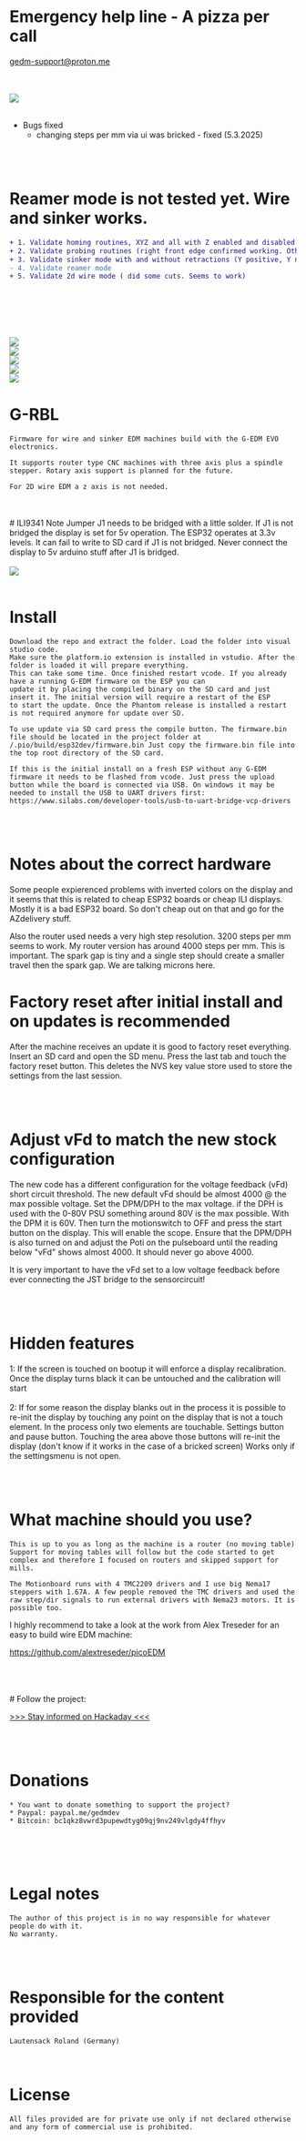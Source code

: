 # Emergency help line - A pizza per call
gedm-support@proton.me


</br>
</br>

<img src="./images/gedmbanner.jpg">

</br>
</br>


* Bugs fixed
  - changing steps per mm via ui was bricked - fixed (5.3.2025)
</br>
</br>

# Reamer mode is not tested yet. Wire and sinker works.
```diff
+ 1. Validate homing routines, XYZ and all with Z enabled and disabled (z not tested but it should work)
+ 2. Validate probing routines (right front edge confirmed working. Other egdes not tested. Should work)
+ 3. Validate sinker mode with and without retractions (Y positive, Y negative, X negative tested with and without flushing interval)
- 4. Validate reamer mode
+ 5. Validate 2d wire mode ( did some cuts. Seems to work)
```
</br>
</br>
</br>

</br>
</br>
<img src="./images/g-rbl_1.png">
</br>
<img src="./images/g-rbl_2.png">
</br>
<img src="./images/g-rbl_5.png">
</br>
<img src="./images/g-rbl_6.png">
</br>
<img src="./images/g-rbl_7.png">
</br>

# G-RBL

    Firmware for wire and sinker EDM machines build with the G-EDM EVO electronics.

    It supports router type CNC machines with three axis plus a spindle stepper. Rotary axis support is planned for the future.

    For 2D wire EDM a z axis is not needed. 

</br>
</br>
# ILI9341 Note
    Jumper J1 needs to be bridged with a little solder. If J1 is not bridged the display is set for 5v operation. The ESP32 operates at 3.3v levels.
    It can fail to write to SD card if J1 is not bridged. Never connect the display to 5v arduino stuff after J1 is bridged.
</br>
</br>
<img src="./images/ili.jpg">
</br>
</br>


# Install

    Download the repo and extract the folder. Load the folder into visual studio code.
    Make sure the platform.io extension is installed in vstudio. After the folder is loaded it will prepare everything.
    This can take some time. Once finished restart vcode. If you already have a running G-EDM firmware on the ESP you can
    update it by placing the compiled binary on the SD card and just insert it. The initial version will require a restart of the ESP
    to start the update. Once the Phantom release is installed a restart is not required anymore for update over SD. 

    To use update via SD card press the compile button. The firmware.bin file should be located in the project folder at /.pio/build/esp32dev/firmware.bin Just copy the firmware.bin file into the top root directory of the SD card.

    If this is the initial install on a fresh ESP without any G-EDM firmware it needs to be flashed from vcode. Just press the upload button while the board is connected via USB. On windows it may be needed to install the USB to UART drivers first: https://www.silabs.com/developer-tools/usb-to-uart-bridge-vcp-drivers

</br>
</br>

# Notes about the correct hardware
Some people expierenced problems with inverted colors on the display and it seems that this is related to cheap ESP32 boards or cheap ILI displays. Mostly it is a bad ESP32 board. So don't cheap out on that and go for the AZdelivery stuff.

Also the router used needs a very high step resolution. 3200 steps per mm seems to work. My router version has around 4000 steps per mm. This is important. The spark gap is tiny and a single step should create a smaller travel then the spark gap. We are talking microns here.




# Factory reset after initial install and on updates is recommended

After the machine receives an update it is good to factory reset everything. Insert an SD card and open the SD menu. Press the last tab and touch the factory reset button. This deletes the NVS key value store used to store the settings from the last session.


</br>
</br>

# Adjust vFd to match the new stock configuration

The new code has a different configuration for the voltage feedback (vFd) short circuit threshold. 
The new default vFd should be almost 4000 @ the max possible voltage. Set the DPM/DPH to the max voltage. if the DPH is used with the 0-80V PSU something around 80V is the max possible. With the DPM it is 60V. Then turn the motionswitch to OFF and press the start button on the display. This will enable the scope. Ensure that the DPM/DPH is also turned on and adjust the Poti on the pulseboard until the reading below "vFd" shows almost 4000. It should never go above 4000.

It is very important to have the vFd set to a low voltage feedback before ever connecting the JST bridge to the sensorcircuit!

</br>
</br>

# Hidden features

1: If the screen is touched on bootup it will enforce a display recalibration. Once the display turns black it can be untouched and the calibration will start
</br>
</br>
2: If for some reason the display blanks out in the process it is possible to re-init the display by touching any point on the display that is not a touch element. In the process only two elements are touchable. Settings button and pause button. Touching the area above those buttons will re-init the display (don't know if it works in the case of a bricked screen) Works only if the settingsmenu is not open.

</br>
</br>



# What machine should you use?

    This is up to you as long as the machine is a router (no moving table) Support for moving tables will follow but the code started to get complex and therefore I focused on routers and skipped support for mills.

    The Motionboard runs with 4 TMC2209 drivers and I use big Nema17 steppers with 1.67A. A few people removed the TMC drivers and used the raw step/dir signals to run external drivers with Nema23 motors. It is possible too.

I highly recommend to take a look at the work from Alex Treseder for an easy to build wire EDM machine:</br>

https://github.com/alextreseder/picoEDM


</br>
</br>
</br>
# Follow the project:

[>>> Stay informed on Hackaday <<<](https://hackaday.io/project/190371-g-edm)


</br>
</br>

# Donations

    * You want to donate something to support the project? 
    * Paypal: paypal.me/gedmdev
    * Bitcoin: bc1qkz8vwrd3pupewdtyg09qj9nv249vlgdy4ffhyv

</br>
</br>
</br>

# Legal notes
    The author of this project is in no way responsible for whatever people do with it.
    No warranty. 
</br>
</br>

# Responsible for the content provided

    Lautensack Roland (Germany)

</br>

# License

    All files provided are for private use only if not declared otherwise and any form of commercial use is prohibited.
    
